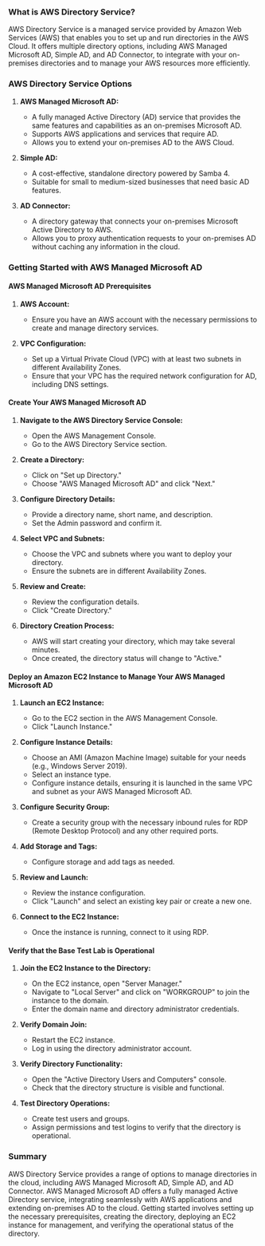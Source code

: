 ### What is AWS Directory Service?

AWS Directory Service is a managed service provided by Amazon Web Services (AWS) that enables you to set up and run directories in the AWS Cloud. It offers multiple directory options, including AWS Managed Microsoft AD, Simple AD, and AD Connector, to integrate with your on-premises directories and to manage your AWS resources more efficiently.

### AWS Directory Service Options

1. **AWS Managed Microsoft AD:**
   - A fully managed Active Directory (AD) service that provides the same features and capabilities as an on-premises Microsoft AD.
   - Supports AWS applications and services that require AD.
   - Allows you to extend your on-premises AD to the AWS Cloud.

2. **Simple AD:**
   - A cost-effective, standalone directory powered by Samba 4.
   - Suitable for small to medium-sized businesses that need basic AD features.

3. **AD Connector:**
   - A directory gateway that connects your on-premises Microsoft Active Directory to AWS.
   - Allows you to proxy authentication requests to your on-premises AD without caching any information in the cloud.

### Getting Started with AWS Managed Microsoft AD

#### AWS Managed Microsoft AD Prerequisites

1. **AWS Account:**
   - Ensure you have an AWS account with the necessary permissions to create and manage directory services.

2. **VPC Configuration:**
   - Set up a Virtual Private Cloud (VPC) with at least two subnets in different Availability Zones.
   - Ensure that your VPC has the required network configuration for AD, including DNS settings.

#### Create Your AWS Managed Microsoft AD

1. **Navigate to the AWS Directory Service Console:**
   - Open the AWS Management Console.
   - Go to the AWS Directory Service section.

2. **Create a Directory:**
   - Click on "Set up Directory."
   - Choose "AWS Managed Microsoft AD" and click "Next."

3. **Configure Directory Details:**
   - Provide a directory name, short name, and description.
   - Set the Admin password and confirm it.

4. **Select VPC and Subnets:**
   - Choose the VPC and subnets where you want to deploy your directory.
   - Ensure the subnets are in different Availability Zones.

5. **Review and Create:**
   - Review the configuration details.
   - Click "Create Directory."

6. **Directory Creation Process:**
   - AWS will start creating your directory, which may take several minutes.
   - Once created, the directory status will change to "Active."

#### Deploy an Amazon EC2 Instance to Manage Your AWS Managed Microsoft AD

1. **Launch an EC2 Instance:**
   - Go to the EC2 section in the AWS Management Console.
   - Click "Launch Instance."

2. **Configure Instance Details:**
   - Choose an AMI (Amazon Machine Image) suitable for your needs (e.g., Windows Server 2019).
   - Select an instance type.
   - Configure instance details, ensuring it is launched in the same VPC and subnet as your AWS Managed Microsoft AD.

3. **Configure Security Group:**
   - Create a security group with the necessary inbound rules for RDP (Remote Desktop Protocol) and any other required ports.

4. **Add Storage and Tags:**
   - Configure storage and add tags as needed.

5. **Review and Launch:**
   - Review the instance configuration.
   - Click "Launch" and select an existing key pair or create a new one.

6. **Connect to the EC2 Instance:**
   - Once the instance is running, connect to it using RDP.

#### Verify that the Base Test Lab is Operational

1. **Join the EC2 Instance to the Directory:**
   - On the EC2 instance, open "Server Manager."
   - Navigate to "Local Server" and click on "WORKGROUP" to join the instance to the domain.
   - Enter the domain name and directory administrator credentials.

2. **Verify Domain Join:**
   - Restart the EC2 instance.
   - Log in using the directory administrator account.

3. **Verify Directory Functionality:**
   - Open the "Active Directory Users and Computers" console.
   - Check that the directory structure is visible and functional.

4. **Test Directory Operations:**
   - Create test users and groups.
   - Assign permissions and test logins to verify that the directory is operational.

### Summary

AWS Directory Service provides a range of options to manage directories in the cloud, including AWS Managed Microsoft AD, Simple AD, and AD Connector. AWS Managed Microsoft AD offers a fully managed Active Directory service, integrating seamlessly with AWS applications and extending on-premises AD to the cloud. Getting started involves setting up the necessary prerequisites, creating the directory, deploying an EC2 instance for management, and verifying the operational status of the directory.
